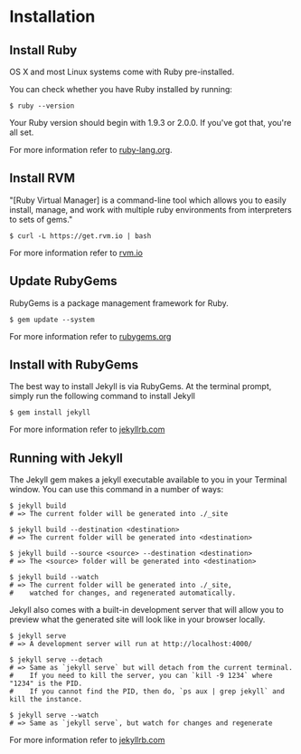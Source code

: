 Installation
============

Install Ruby
------------

OS X and most Linux systems come with Ruby pre-installed. 

You can check whether you have Ruby installed by running:
    
    $ ruby --version
    
Your Ruby version should begin with 1.9.3 or 2.0.0. If you've got that, you're all set.

For more information refer to [ruby-lang.org](https://www.ruby-lang.org/en/downloads/).

Install RVM
-----------

"[Ruby Virtual Manager] is a command-line tool which allows you to easily install, manage, and work with multiple ruby environments from interpreters to sets of gems."

    $ curl -L https://get.rvm.io | bash

For more information refer to [rvm.io](https://rvm.io/rvm/install)

Update RubyGems
---------------

RubyGems is a package management framework for Ruby.

    $ gem update --system 

For more information refer to [rubygems.org](http://rubygems.org/pages/download)

Install with RubyGems
---------------------

The best way to install Jekyll is via RubyGems.
At the terminal prompt, simply run the following command to install Jekyll

    $ gem install jekyll

For more information refer to [jekyllrb.com](http://jekyllrb.com/docs/installation/)

Running with Jekyll
-------------------

The Jekyll gem makes a jekyll executable available to you in your Terminal window. You can use this command in a number of ways:

    $ jekyll build
    # => The current folder will be generated into ./_site

    $ jekyll build --destination <destination>
    # => The current folder will be generated into <destination>

    $ jekyll build --source <source> --destination <destination>
    # => The <source> folder will be generated into <destination>

    $ jekyll build --watch
    # => The current folder will be generated into ./_site,
    #    watched for changes, and regenerated automatically.

Jekyll also comes with a built-in development server that will allow you to preview what the generated site will look like in your browser locally.

    $ jekyll serve
    # => A development server will run at http://localhost:4000/

    $ jekyll serve --detach
    # => Same as `jekyll serve` but will detach from the current terminal.
    #    If you need to kill the server, you can `kill -9 1234` where "1234" is the PID.
    #    If you cannot find the PID, then do, `ps aux | grep jekyll` and kill the instance.

    $ jekyll serve --watch
    # => Same as `jekyll serve`, but watch for changes and regenerate

For more information refer to [jekyllrb.com](http://jekyllrb.com/docs/usage/)
